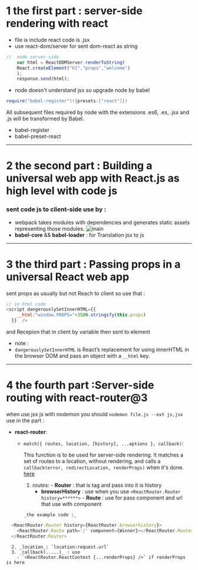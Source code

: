 # 1 the first part : server-side rendering with react
- file is include react code is .jsx
- use react-dom/server for sent dom-react as string
```javascript
//  node server-side
    var html = ReactDOMServer.renderToString(
    React.createElement("h1","props","welcome")
    );
    response.send(html);
```
- node doesn't understand jsx  so upgrade node by babel
```java
require("babel-register")({presets:["react"]})
```
All subsequent files required by node with the extensions .es6, .es, .jsx and .js will be transformed by Babel.
  - babel-register
  - babel-preset-react
  ---
# 2 the second part : Building a universal web app with React.js as high level with code js
 ### sent code js to client-side use by :
 - webpack takes modules with dependencies and generates static assets representing those modules.
![main](https://webpack.github.io/assets/what-is-webpack.png)
  - **babel-core** && **babel-loader**  : for Translation jsx to js
  ---
# 3 the third part : Passing props in a universal React web app
sent props as usually  but not Reach to client so use that :
``` javascript
// in html code
<script dangerouslySetInnerHTML={{
    __html:"window.PROPS="+JSON.stringify(this.props)
  }}  />
```
and Recepion that in client by variable then sent to element
- note :
 - `dangerouslySetInnerHTML` is React’s replacement for using innerHTML in the browser DOM and pass an object with a `__html` key.

 ---

# 4 the fourth part :Server-side routing with react-router@3
when use jsx js with nodemon you should `nodemon file.js --ext js,jsx`
use in the part :
- __react-router__:

  - `match({ routes, location, [history], ...options }, callback)`:

    This function is to be used for server-side rendering. It matches a set of routes to a location, without rendering, and calls a `callback(error, redirectLocation, renderProps)` when it's done. [here](https://knowbody.github.io/react-router-docs/api/match.html)
      1. _routes_:
        - __Router__ :  that is tag and pass into it is history
            - __browserHistory__ : use when  you use `<ReactRouter.Router history=******>`
        - __Route__ : use for pass component and url that use with component

        _the example code :_
```javascript
  <ReactRouter.Router history={ReactRouter.browserhistory}>
    <ReactRouter.Route path='/' component={Winner}></ReactRouter.Route>
  </ReactRouter.Router>
```
      2. _location_: `location:request.url`
      3. _callback(.....)_ : use
        - `<ReactRouter.ReactContext {...renderProps} />` if renderProps is here
